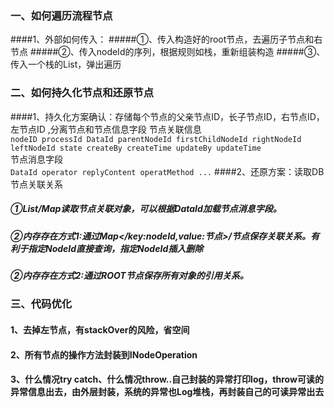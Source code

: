 ### 一、如何遍历流程节点
####1、外部如何传入：
#####①、传入构造好的root节点，去遍历子节点和右节点 
#####②、传入nodeId的序列，根据规则如栈，重新组装构造
#####③、传入一个栈的List，弹出遍历
### 二、如何持久化节点和还原节点
####1、持久化方案确认：存储每个节点的父亲节点ID，长子节点ID，右节点ID，左节点ID ,分离节点和节点信息字段
节点关联信息  
`nodeID processId DataId parentNodeId firstChildNodeId rightNodeId leftNodeId state createBy createTime updateBy updateTime`    
节点消息字段     
`DataId operator replyContent operatMethod ...`
####2、还原方案：读取DB节点关联关系 
##### ①List/Map读取节点关联对象，可以根据DataId加载节点消息字段。
##### ②内存存在方式1:通过Map</key:nodeId,value:节点>/节点保存关联关系。有利于指定NodeId直接查询，指定NodeId插入删除
##### ②内存存在方式2:通过ROOT节点保存所有对象的引用关系。
### 三、代码优化
#### 1、去掉左节点，有stackOver的风险，省空间
#### 2、所有节点的操作方法封装到INodeOperation
#### 3、什么情况try catch、什么情况throw..自己封装的异常打印log，throw可读的异常信息出去，由外层封装，系统的异常也Log堆栈，再封装自己的可读异常出去
